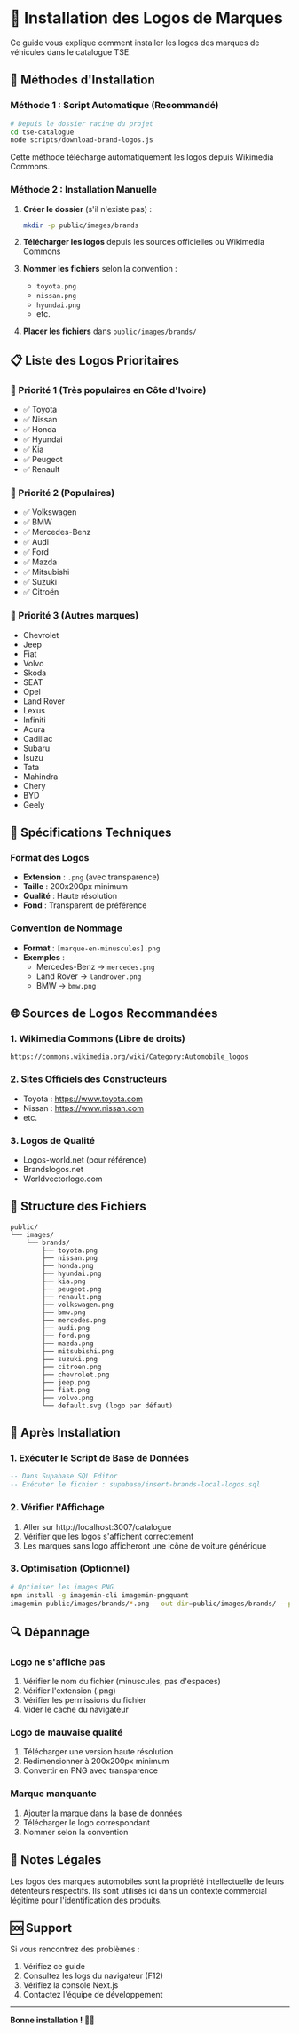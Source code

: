 # 🚗 Installation des Logos de Marques

Ce guide vous explique comment installer les logos des marques de véhicules dans le catalogue TSE.

## 🎯 Méthodes d'Installation

### Méthode 1 : Script Automatique (Recommandé)

```bash
# Depuis le dossier racine du projet
cd tse-catalogue
node scripts/download-brand-logos.js
```

Cette méthode télécharge automatiquement les logos depuis Wikimedia Commons.

### Méthode 2 : Installation Manuelle

1. **Créer le dossier** (s'il n'existe pas) :
   ```bash
   mkdir -p public/images/brands
   ```

2. **Télécharger les logos** depuis les sources officielles ou Wikimedia Commons

3. **Nommer les fichiers** selon la convention :
   - `toyota.png`
   - `nissan.png`
   - `hyundai.png`
   - etc.

4. **Placer les fichiers** dans `public/images/brands/`

## 📋 Liste des Logos Prioritaires

### 🥇 Priorité 1 (Très populaires en Côte d'Ivoire)
- ✅ Toyota
- ✅ Nissan  
- ✅ Honda
- ✅ Hyundai
- ✅ Kia
- ✅ Peugeot
- ✅ Renault

### 🥈 Priorité 2 (Populaires)
- ✅ Volkswagen
- ✅ BMW
- ✅ Mercedes-Benz
- ✅ Audi
- ✅ Ford
- ✅ Mazda
- ✅ Mitsubishi
- ✅ Suzuki
- ✅ Citroën

### 🥉 Priorité 3 (Autres marques)
- Chevrolet
- Jeep
- Fiat
- Volvo
- Skoda
- SEAT
- Opel
- Land Rover
- Lexus
- Infiniti
- Acura
- Cadillac
- Subaru
- Isuzu
- Tata
- Mahindra
- Chery
- BYD
- Geely

## 🔧 Spécifications Techniques

### Format des Logos
- **Extension** : `.png` (avec transparence)
- **Taille** : 200x200px minimum
- **Qualité** : Haute résolution
- **Fond** : Transparent de préférence

### Convention de Nommage
- **Format** : `[marque-en-minuscules].png`
- **Exemples** :
  - Mercedes-Benz → `mercedes.png`
  - Land Rover → `landrover.png`
  - BMW → `bmw.png`

## 🌐 Sources de Logos Recommandées

### 1. Wikimedia Commons (Libre de droits)
```
https://commons.wikimedia.org/wiki/Category:Automobile_logos
```

### 2. Sites Officiels des Constructeurs
- Toyota : https://www.toyota.com
- Nissan : https://www.nissan.com
- etc.

### 3. Logos de Qualité
- Logos-world.net (pour référence)
- Brandslogos.net
- Worldvectorlogo.com

## 📁 Structure des Fichiers

```
public/
└── images/
    └── brands/
        ├── toyota.png
        ├── nissan.png
        ├── honda.png
        ├── hyundai.png
        ├── kia.png
        ├── peugeot.png
        ├── renault.png
        ├── volkswagen.png
        ├── bmw.png
        ├── mercedes.png
        ├── audi.png
        ├── ford.png
        ├── mazda.png
        ├── mitsubishi.png
        ├── suzuki.png
        ├── citroen.png
        ├── chevrolet.png
        ├── jeep.png
        ├── fiat.png
        ├── volvo.png
        └── default.svg (logo par défaut)
```

## 🚀 Après Installation

### 1. Exécuter le Script de Base de Données

```sql
-- Dans Supabase SQL Editor
-- Exécuter le fichier : supabase/insert-brands-local-logos.sql
```

### 2. Vérifier l'Affichage

1. Aller sur http://localhost:3007/catalogue
2. Vérifier que les logos s'affichent correctement
3. Les marques sans logo afficheront une icône de voiture générique

### 3. Optimisation (Optionnel)

```bash
# Optimiser les images PNG
npm install -g imagemin-cli imagemin-pngquant
imagemin public/images/brands/*.png --out-dir=public/images/brands/ --plugin=pngquant
```

## 🔍 Dépannage

### Logo ne s'affiche pas
1. Vérifier le nom du fichier (minuscules, pas d'espaces)
2. Vérifier l'extension (.png)
3. Vérifier les permissions du fichier
4. Vider le cache du navigateur

### Logo de mauvaise qualité
1. Télécharger une version haute résolution
2. Redimensionner à 200x200px minimum
3. Convertir en PNG avec transparence

### Marque manquante
1. Ajouter la marque dans la base de données
2. Télécharger le logo correspondant
3. Nommer selon la convention

## 📝 Notes Légales

Les logos des marques automobiles sont la propriété intellectuelle de leurs détenteurs respectifs. Ils sont utilisés ici dans un contexte commercial légitime pour l'identification des produits.

## 🆘 Support

Si vous rencontrez des problèmes :
1. Vérifiez ce guide
2. Consultez les logs du navigateur (F12)
3. Vérifiez la console Next.js
4. Contactez l'équipe de développement

---

**Bonne installation ! 🚗✨**
